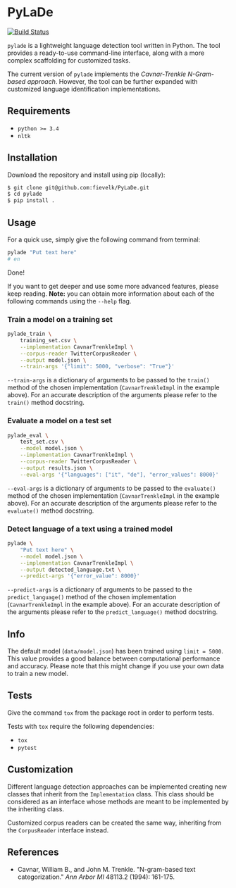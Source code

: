 # PyLaDe

[![Build Status](https://travis-ci.org/fievelk/pylade.svg?branch=master)](https://travis-ci.org/fievelk/pylade)

`pylade` is a lightweight language detection tool written in Python. The tool provides a ready-to-use command-line interface, along with a more complex scaffolding for customized tasks.

The current version of `pylade` implements the *Cavnar-Trenkle N-Gram-based approach*. However, the tool can be further expanded with customized language identification implementations.

## Requirements

- `python >= 3.4`
- `nltk`

## Installation

Download the repository and install using pip (locally):

```bash
$ git clone git@github.com:fievelk/PyLaDe.git
$ cd pylade
$ pip install .
```

## Usage

For a quick use, simply give the following command from terminal:

```bash
pylade "Put text here"
# en
```
Done!

If you want to get deeper and use some more advanced features, please keep reading. **Note:** you can obtain more information about each of the following commands using the `--help` flag.

### Train a model on a training set

```bash
pylade_train \
    training_set.csv \
    --implementation CavnarTrenkleImpl \
    --corpus-reader TwitterCorpusReader \
    --output model.json \
    --train-args '{"limit": 5000, "verbose": "True"}'
```

`--train-args` is a dictionary of arguments to be passed to the `train()` method of the chosen implementation (`CavnarTrenkleImpl` in the example above). For an accurate description of the arguments please refer to the `train()` method docstring.

### Evaluate a model on a test set

```bash
pylade_eval \
    test_set.csv \
    --model model.json \
    --implementation CavnarTrenkleImpl \
    --corpus-reader TwitterCorpusReader \
    --output results.json \
    --eval-args '{"languages": ["it", "de"], "error_values": 8000}'
```

`--eval-args` is a dictionary of arguments to be passed to the `evaluate()` method of the chosen implementation (`CavnarTrenkleImpl` in the example above). For an accurate description of the arguments please refer to the `evaluate()` method docstring.

### Detect language of a text using a trained model

```bash
pylade \
    "Put text here" \
    --model model.json \
    --implementation CavnarTrenkleImpl \
    --output detected_language.txt \
    --predict-args '{"error_value": 8000}'
```

`--predict-args` is a dictionary of arguments to be passed to the `predict_language()` method of the chosen implementation (`CavnarTrenkleImpl` in the example above). For an accurate description of the arguments please refer to the `predict_language()` method docstring.

## Info

The default model (`data/model.json`) has been trained using `limit = 5000`. This value provides a good balance between computational performance and accuracy. Please note that this might change if you use your own data to train a new model.

## Tests

Give the command `tox` from the package root in order to perform tests.

Tests with `tox` require the following dependencies:

- `tox`
- `pytest`

## Customization

Different language detection approaches can be implemented creating new classes that inherit from the `Implementation` class. This class should be considered as an interface whose methods are meant to be implemented by the inheriting class.

Customized corpus readers can be created the same way, inheriting from the `CorpusReader` interface instead.

## References

- Cavnar, William B., and John M. Trenkle. "N-gram-based text categorization." *Ann Arbor MI* 48113.2 (1994): 161-175.
